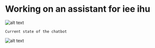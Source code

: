 # Working on an assistant for iee ihu
![alt text](https://www.vital-agro.gr/wp-content/uploads/2020/05/ihu-en-logo-created20191112a-e1588509306304.png)

```
Current state of the chatbot
```
![alt text](https://raw.githubusercontent.com/vagmark30/VagBot/main/DemoSimpleGreekDialog.png)
